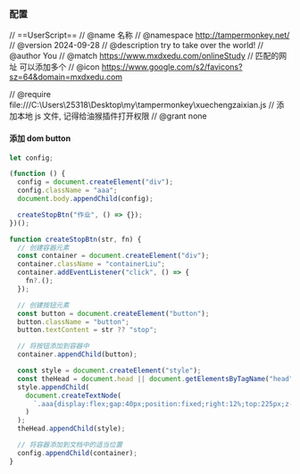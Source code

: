 ### 配置

// ==UserScript==
// @name 名称
// @namespace http://tampermonkey.net/
// @version 2024-09-28
// @description try to take over the world!
// @author You
// @match https://www.mxdxedu.com/onlineStudy // 匹配的网址 可以添加多个
// @icon https://www.google.com/s2/favicons?sz=64&domain=mxdxedu.com

// @require file:///C:\Users\25318\Desktop\my\tampermonkey\xuechengzaixian.js // 添加本地 js 文件, 记得给油猴插件打开权限
// @grant none

#### 添加 dom button

```js
let config;

(function () {
  config = document.createElement("div");
  config.className = "aaa";
  document.body.appendChild(config);

  createStopBtn("作业", () => {});
})();

function createStopBtn(str, fn) {
  // 创建容器元素
  const container = document.createElement("div");
  container.className = "containerLiu";
  container.addEventListener("click", () => {
    fn?.();
  });

  // 创建按钮元素
  const button = document.createElement("button");
  button.className = "button";
  button.textContent = str ?? "stop";

  // 将按钮添加到容器中
  container.appendChild(button);

  const style = document.createElement("style");
  const theHead = document.head || document.getElementsByTagName("head")[0];
  style.appendChild(
    document.createTextNode(
      `.aaa{display:flex;gap:40px;position:fixed;right:12%;top:225px;z-index:999;flex-direction:column;}.containerLiu{font-size:12px;width:46px;height:42px;background-color:#644dff;overflow:hidden;border-radius:100%;display:flex;justify-content:center;align-items:center;transform:scale(1.5) translateX(-25%);box-shadow:0 8px 2px #4836bb;transition:all .1s ease;filter:drop-shadow(0 6px 2px rgba(72,54,187,0.22));border:1px solid #4836bb}.button{padding:0; cursor:pointer;position:absolute;height:110%;width:110%;background-color:#644dff;color:white}.container:has(.button:active){box-shadow:none;margin-top:32px;filter:drop-shadow(0 3px 1px rgba(72,54,187,0.75))}`
    )
  );
  theHead.appendChild(style);

  // 将容器添加到文档中的适当位置
  config.appendChild(container);
}
```
